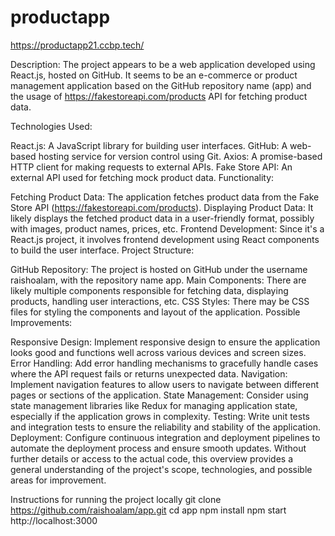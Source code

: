 # productapp
https://productapp21.ccbp.tech/

Description:
The project appears to be a web application developed using React.js, hosted on GitHub. It seems to be an e-commerce or product management application based on the GitHub repository name (app) and the usage of https://fakestoreapi.com/products API for fetching product data.

Technologies Used:

React.js: A JavaScript library for building user interfaces.
GitHub: A web-based hosting service for version control using Git.
Axios: A promise-based HTTP client for making requests to external APIs.
Fake Store API: An external API used for fetching mock product data.
Functionality:

Fetching Product Data: The application fetches product data from the Fake Store API (https://fakestoreapi.com/products).
Displaying Product Data: It likely displays the fetched product data in a user-friendly format, possibly with images, product names, prices, etc.
Frontend Development: Since it's a React.js project, it involves frontend development using React components to build the user interface.
Project Structure:

GitHub Repository: The project is hosted on GitHub under the username raishoalam, with the repository name app.
Main Components: There are likely multiple components responsible for fetching data, displaying products, handling user interactions, etc.
CSS Styles: There may be CSS files for styling the components and layout of the application.
Possible Improvements:

Responsive Design: Implement responsive design to ensure the application looks good and functions well across various devices and screen sizes.
Error Handling: Add error handling mechanisms to gracefully handle cases where the API request fails or returns unexpected data.
Navigation: Implement navigation features to allow users to navigate between different pages or sections of the application.
State Management: Consider using state management libraries like Redux for managing application state, especially if the application grows in complexity.
Testing: Write unit tests and integration tests to ensure the reliability and stability of the application.
Deployment: Configure continuous integration and deployment pipelines to automate the deployment process and ensure smooth updates.
Without further details or access to the actual code, this overview provides a general understanding of the project's scope, technologies, and possible areas for improvement.


Instructions for running the project locally
git clone https://github.com/raishoalam/app.git
cd app
npm install
npm start
http://localhost:3000
